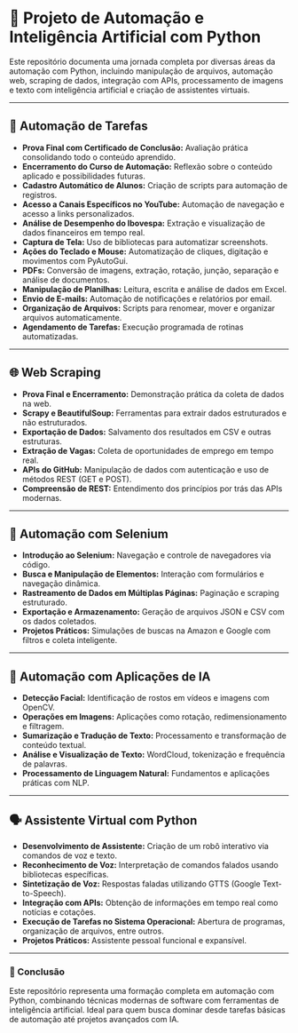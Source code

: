 <h1>📘 Projeto de Automação e Inteligência Artificial com Python</h1>

<p>Este repositório documenta uma jornada completa por diversas áreas da automação com Python, incluindo manipulação de arquivos, automação web, scraping de dados, integração com APIs, processamento de imagens e texto com inteligência artificial e criação de assistentes virtuais.</p>

<hr>

<h2>🤖 Automação de Tarefas</h2>
<ul>
  <li><strong>Prova Final com Certificado de Conclusão:</strong> Avaliação prática consolidando todo o conteúdo aprendido.</li>
  <li><strong>Encerramento do Curso de Automação:</strong> Reflexão sobre o conteúdo aplicado e possibilidades futuras.</li>
  <li><strong>Cadastro Automático de Alunos:</strong> Criação de scripts para automação de registros.</li>
  <li><strong>Acesso a Canais Específicos no YouTube:</strong> Automação de navegação e acesso a links personalizados.</li>
  <li><strong>Análise de Desempenho do Ibovespa:</strong> Extração e visualização de dados financeiros em tempo real.</li>
  <li><strong>Captura de Tela:</strong> Uso de bibliotecas para automatizar screenshots.</li>
  <li><strong>Ações do Teclado e Mouse:</strong> Automatização de cliques, digitação e movimentos com PyAutoGui.</li>
  <li><strong>PDFs:</strong> Conversão de imagens, extração, rotação, junção, separação e análise de documentos.</li>
  <li><strong>Manipulação de Planilhas:</strong> Leitura, escrita e análise de dados em Excel.</li>
  <li><strong>Envio de E-mails:</strong> Automação de notificações e relatórios por email.</li>
  <li><strong>Organização de Arquivos:</strong> Scripts para renomear, mover e organizar arquivos automaticamente.</li>
  <li><strong>Agendamento de Tarefas:</strong> Execução programada de rotinas automatizadas.</li>
</ul>

<hr>

<h2>🌐 Web Scraping</h2>
<ul>
  <li><strong>Prova Final e Encerramento:</strong> Demonstração prática da coleta de dados na web.</li>
  <li><strong>Scrapy e BeautifulSoup:</strong> Ferramentas para extrair dados estruturados e não estruturados.</li>
  <li><strong>Exportação de Dados:</strong> Salvamento dos resultados em CSV e outras estruturas.</li>
  <li><strong>Extração de Vagas:</strong> Coleta de oportunidades de emprego em tempo real.</li>
  <li><strong>APIs do GitHub:</strong> Manipulação de dados com autenticação e uso de métodos REST (GET e POST).</li>
  <li><strong>Compreensão de REST:</strong> Entendimento dos princípios por trás das APIs modernas.</li>
</ul>

<hr>

<h2>🧪 Automação com Selenium</h2>
<ul>
  <li><strong>Introdução ao Selenium:</strong> Navegação e controle de navegadores via código.</li>
  <li><strong>Busca e Manipulação de Elementos:</strong> Interação com formulários e navegação dinâmica.</li>
  <li><strong>Rastreamento de Dados em Múltiplas Páginas:</strong> Paginação e scraping estruturado.</li>
  <li><strong>Exportação e Armazenamento:</strong> Geração de arquivos JSON e CSV com os dados coletados.</li>
  <li><strong>Projetos Práticos:</strong> Simulações de buscas na Amazon e Google com filtros e coleta inteligente.</li>
</ul>

<hr>

<h2>🧠 Automação com Aplicações de IA</h2>
<ul>
  <li><strong>Detecção Facial:</strong> Identificação de rostos em vídeos e imagens com OpenCV.</li>
  <li><strong>Operações em Imagens:</strong> Aplicações como rotação, redimensionamento e filtragem.</li>
  <li><strong>Sumarização e Tradução de Texto:</strong> Processamento e transformação de conteúdo textual.</li>
  <li><strong>Análise e Visualização de Texto:</strong> WordCloud, tokenização e frequência de palavras.</li>
  <li><strong>Processamento de Linguagem Natural:</strong> Fundamentos e aplicações práticas com NLP.</li>
</ul>

<hr>

<h2>🗣️ Assistente Virtual com Python</h2>
<ul>
  <li><strong>Desenvolvimento de Assistente:</strong> Criação de um robô interativo via comandos de voz e texto.</li>
  <li><strong>Reconhecimento de Voz:</strong> Interpretação de comandos falados usando bibliotecas específicas.</li>
  <li><strong>Sintetização de Voz:</strong> Respostas faladas utilizando GTTS (Google Text-to-Speech).</li>
  <li><strong>Integração com APIs:</strong> Obtenção de informações em tempo real como notícias e cotações.</li>
  <li><strong>Execução de Tarefas no Sistema Operacional:</strong> Abertura de programas, organização de arquivos, entre outros.</li>
  <li><strong>Projetos Práticos:</strong> Assistente pessoal funcional e expansível.</li>
</ul>

<hr>

<h3>🚀 Conclusão</h3>
<p>Este repositório representa uma formação completa em automação com Python, combinando técnicas modernas de software com ferramentas de inteligência artificial. Ideal para quem busca dominar desde tarefas básicas de automação até projetos avançados com IA.</p>
